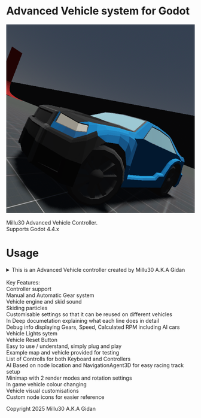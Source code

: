# Advanced Vehicle system for Godot
<img src="AVC.png"></img><br>  

Millu30 Advanced Vehicle Controller.<br>
Supports Godot 4.4.x

# Usage

<details>
<summary>This is an Advanced Vehicle controller created by Millu30 A.K.A Gidan<br>
<br>
Key Features:<br>
Controller support<br>
Manual and Automatic Gear system<br>
Vehicle engine and skid sound<br>
Skiding particles<br>
Customisable settings so that it can be reused on different vehicles<br>
In Deep documetation explaining what each line does in detail<br>
Debug info displaying Gears, Speed, Calculated RPM including AI cars<br>
Vehicle Lights sytem<br>
Vehicle Reset Button<br>
Easy to use / understand, simply plug and play<br>
Example map and vehicle provided for testing<br>
List of Controlls for both Keyboard and Controllers<br>
AI Based on node location and NavigationAgent3D for easy racing track setup<br>
Minimap with 2 render modes and rotation settings<br>
In game vehicle colour changing<br>
Vehicle visual customisations<br>
Custom node icons for easier reference<br>


Copyright 2025 Millu30 A.K.A Gidan</details><br>

